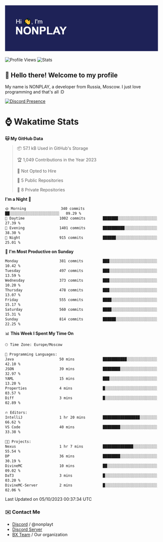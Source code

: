 ![Discord Presence](./header.png)
<br></br>
![Profile Views](https://komarev.com/ghpvc/?username=NONPLAYT&color=blue&style=for-the-badge)
![Stats](https://img.shields.io/badge/0%25-OPTIMIZED-orange?style=for-the-badge)


## :wave: Hello there! Welcome to my profile

My name is NONPLAY, a developer from Russia, Moscow. I just love programming and that's all :D

[![Discord Presence](https://lanyard.cnrad.dev/api/597087584090587177?showDisplayName=true)](https://discord.com/users/597087584090587177) 

# ⌚ Wakatime Stats

<!--START_SECTION:waka-->
**🐱 My GitHub Data** 

> 📦 57.1 kB Used in GitHub's Storage 
 > 
> 🏆 1,049 Contributions in the Year 2023
 > 
> 🚫 Not Opted to Hire
 > 
> 📜 5 Public Repositories 
 > 
> 🔑 8 Private Repositories 
 > 
**I'm a Night 🦉** 

```text
🌞 Morning                340 commits         ██░░░░░░░░░░░░░░░░░░░░░░░   09.29 % 
🌆 Daytime                1002 commits        ███████░░░░░░░░░░░░░░░░░░   27.39 % 
🌃 Evening                1401 commits        ██████████░░░░░░░░░░░░░░░   38.30 % 
🌙 Night                  915 commits         ██████░░░░░░░░░░░░░░░░░░░   25.01 % 
```
📅 **I'm Most Productive on Sunday** 

```text
Monday                   381 commits         ███░░░░░░░░░░░░░░░░░░░░░░   10.42 % 
Tuesday                  497 commits         ███░░░░░░░░░░░░░░░░░░░░░░   13.59 % 
Wednesday                373 commits         ███░░░░░░░░░░░░░░░░░░░░░░   10.20 % 
Thursday                 478 commits         ███░░░░░░░░░░░░░░░░░░░░░░   13.07 % 
Friday                   555 commits         ████░░░░░░░░░░░░░░░░░░░░░   15.17 % 
Saturday                 560 commits         ████░░░░░░░░░░░░░░░░░░░░░   15.31 % 
Sunday                   814 commits         ██████░░░░░░░░░░░░░░░░░░░   22.25 % 
```


📊 **This Week I Spent My Time On** 

```text
🕑︎ Time Zone: Europe/Moscow

💬 Programming Languages: 
Java                     50 mins             ███████████░░░░░░░░░░░░░░   42.10 % 
JSON                     39 mins             ████████░░░░░░░░░░░░░░░░░   32.97 % 
YAML                     15 mins             ███░░░░░░░░░░░░░░░░░░░░░░   13.20 % 
Properties               4 mins              █░░░░░░░░░░░░░░░░░░░░░░░░   03.57 % 
Diff                     3 mins              █░░░░░░░░░░░░░░░░░░░░░░░░   02.89 % 

🔥 Editors: 
IntelliJ                 1 hr 20 mins        █████████████████░░░░░░░░   66.62 % 
VS Code                  40 mins             ████████░░░░░░░░░░░░░░░░░   33.38 % 

🐱‍💻 Projects: 
Nexus                    1 hr 7 mins         ██████████████░░░░░░░░░░░   55.54 % 
DP                       36 mins             ████████░░░░░░░░░░░░░░░░░   30.19 % 
DivineMC                 10 mins             ██░░░░░░░░░░░░░░░░░░░░░░░   09.02 % 
DaT3                     3 mins              █░░░░░░░░░░░░░░░░░░░░░░░░   03.20 % 
DivineMC-Server          2 mins              █░░░░░░░░░░░░░░░░░░░░░░░░   02.06 % 
```


 Last Updated on 05/10/2023 00:37:34 UTC
<!--END_SECTION:waka-->

### ✉️ Contact Me

- [Discord](https://discord.com/users/597087584090587177) / @nonplayt
- [Discord Server](https://discord.gg/p7cxhw7E2M)
- [BX Team](https://github.com/BX-Team) / Our organization
